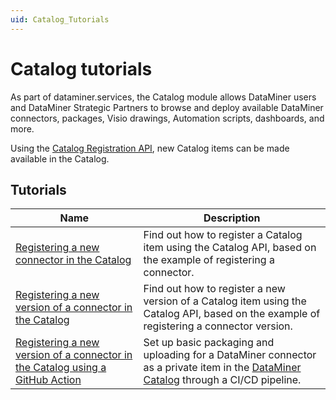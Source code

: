 ```yaml
---
uid: Catalog_Tutorials
---
```


# Catalog tutorials

As part of dataminer.services, the Catalog module allows DataMiner users and DataMiner Strategic Partners to browse and deploy available DataMiner connectors, packages, Visio drawings, Automation scripts, dashboards, and more.

Using the [Catalog Registration API](xref:Register_Catalog_Item), new Catalog items can be made available in the Catalog.

## Tutorials

| Name | Description |
|---|---|
| [Registering a new connector in the Catalog](xref:Tutorial_Register_Catalog_Item) | Find out how to register a Catalog item using the Catalog API, based on the example of registering a connector. |
| [Registering a new version of a connector in the Catalog](xref:Tutorial_Register_Catalog_Version) | Find out how to register a new version of a Catalog item using the Catalog API, based on the example of registering a connector version. |
| [Registering a new version of a connector in the Catalog using a GitHub Action](xref:Tutorial_Register_Catalog_Version_GitHub_Actions) | Set up basic packaging and uploading for a DataMiner connector as a private item in the [DataMiner Catalog](https://catalog.dataminer.services/) through a CI/CD pipeline. |
